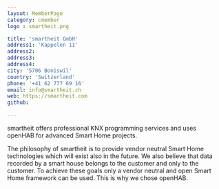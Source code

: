 ```yaml
---
layout: MemberPage
category: cmember
logo : smartheit.png

title: 'smartheit GmbH'
address1: 'Kappelen 11'
address2: 
address3: 
address4: 
city: '5706 Boniswil'
country: 'Switzerland'
phone: '+41 62 777 69 16'
email: info@smartheit.ch
web: https://smartheit.com
github: 

---
```

smartheit offers professional KNX programming services and uses openHAB for advanced Smart Home projects.

<!-- more -->

The philosophy of smartheit is to provide vendor neutral Smart Home technologies which will exist also in the future.
We also believe that data recorded by a smart house belongs to the customer and only to the customer.
To achieve these goals only a vendor neutral and open Smart Home framework can be used.
This is why we chose openHAB.
